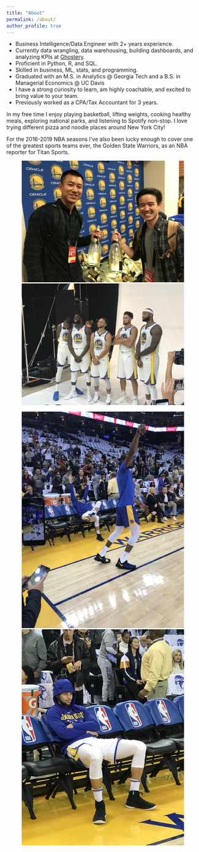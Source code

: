```yaml
---
title: "About"
permalink: /about/
author_profile: true
---
```


* Business Intelligence/Data Engineer with 2+ years experience.
* Currently data wrangling, data warehousing, building dashboards, and analyzing KPIs at [Ghostery](https://www.ghostery.com/).  
* Proficient in Python, R, and SQL. 
* Skilled in business, ML, stats, and programming.  
* Graduated with an M.S. in Analytics @ Georgia Tech and a B.S. in Managerial Economics @ UC Davis
* I have a strong curiosity to learn, am highly coachable, and excited to bring value to your team.
* Previously worked as a CPA/Tax Accountant for 3 years.

In my free time I enjoy playing basketball, lifting weights, cooking healthy meals, exploring national parks, and listening to Spotify non-stop. I love trying different pizza and noodle places around New York City!  

For the 2016-2019 NBA seasons I've also been lucky enough to cover one of the greatest sports teams ever, the Golden State Warriors, as an NBA reporter for Titan Sports.

<figure class="half">
    <a href="../images/me/championship.jpg"><img src="../images/me/championship.jpg"></a>
    <a href="../images/me/squad.jpg"><img src="../images/me/squad.jpg"></a>
</figure>
<figure class="half">
    <a href="../images/me/kdsteph.jpg"><img src="../images/me/kdsteph.jpg"></a>
    <a href="../images/me/curry.jpg"><img src="../images/me/curry.jpg"></a>
</figure>
